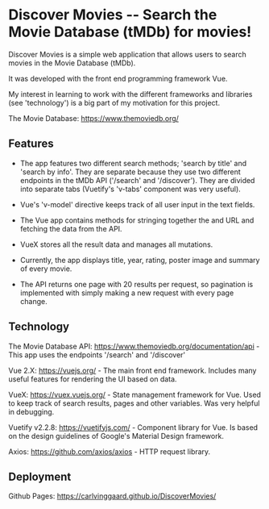 # Discover Movies -- Search the Movie Database (tMDb) for movies!

Discover Movies is a simple web application that allows users to search movies in the Movie Database (tMDb).

It was developed with the front end programming framework Vue.

My interest in learning to work with the different frameworks and libraries (see 'technology') is a big part of 
my motivation for this project.

The Movie Database: https://www.themoviedb.org/

## Features

- The app features two different search methods; 'search by title' and 'search by info'. They are separate because they use two different 
endpoints in the tMDb API ('/search' and '/discover'). They are divided into separate tabs (Vuetify's 'v-tabs' component was very useful).

- Vue's 'v-model' directive keeps track of all user input in the text fields.

- The Vue app contains methods for stringing together the and URL and fetching the data from the API.

- VueX stores all the result data and manages all mutations.

- Currently, the app displays title, year, rating, poster image and summary of every movie.

- The API returns one page with 20 results per request, so pagination is implemented with simply making a new request with every page change.

## Technology

The Movie Database API: https://www.themoviedb.org/documentation/api
    - This app uses the endpoints '/search' and '/discover'

Vue 2.X: https://vuejs.org/
    - The main front end framework. Includes many useful features for rendering the UI based on data.

VueX: https://vuex.vuejs.org/
    - State management framework for Vue. Used to keep track of search results, pages and other variables. Was very helpful in debugging.

Vuetify v2.2.8: https://vuetifyjs.com/
    - Component library for Vue. Is based on the design guidelines of Google's Material Design framework.

Axios: https://github.com/axios/axios
    - HTTP request library.

## Deployment

Github Pages: https://carlvinggaard.github.io/DiscoverMovies/